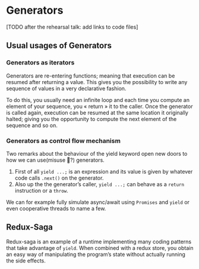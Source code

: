 # Generators

[TODO after the rehearsal talk: add links to code files]

## Usual usages of Generators

### Generators as iterators
Generators are re-entering functions; meaning that execution can be resumed after returning a value. This gives you the possibility to write any sequence of values in a very declarative fashion.

To do this, you usually need an infinite loop and each time you compute an element of your sequence, you « return » it to the caller. Once the generator is called again, execution can be resumed at the same location it originally halted; giving you the opportunity to compute the next element of the sequence and so on.

### Generators as control flow mechanism
Two remarks about the behaviour of the yield keyword open new doors to how we can use(misuse 🤔?) generators.
1. First of all `yield ...;` is an expression and its value is given by whatever code calls `.next()` on the generator.
2. Also up the the generator’s caller, `yield ...;` can behave as a `return` instruction or a `throw`. 

We can for example fully simulate async/await using `Promises` and  `yield` or even cooperative threads to name a few.

## Redux-Saga
Redux-saga is an example of a runtime implementing many coding patterns that take advantage of `yield`. When combined with a redux store, you obtain an easy way of manipulating the program’s state without actually running the side effects.
